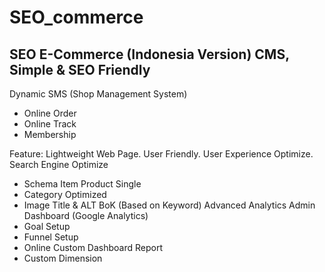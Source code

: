 # SEO_commerce
SEO E-Commerce (Indonesia Version) CMS, Simple &amp; SEO Friendly
-----
Dynamic SMS (Shop Management System)
 - Online Order
 - Online Track
 - Membership

Feature:
Lightweight Web Page.
User Friendly.
User Experience Optimize.
Search Engine Optimize
 - Schema Item Product Single 
 - Category Optimized
 - Image Title & ALT BoK (Based on Keyword)
Advanced Analytics Admin Dashboard (Google Analytics)
 - Goal Setup
 - Funnel Setup
 - Online Custom Dashboard Report
 - Custom Dimension
 
